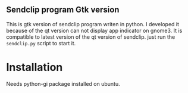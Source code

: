 Sendclip program Gtk version
---

This is gtk version of sendclip program writen in python. I developed it because of the qt version can not display app indicator on gnome3. It is compatible to latest version of the qt version of sendclip.
just run the `sendclip.py` script to start it.

Installation
===

Needs python-gi package installed on ubuntu.